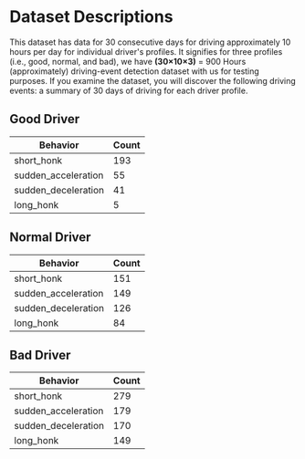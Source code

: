 # Dataset Descriptions
This dataset has data for 30 consecutive days for driving approximately 10 hours per day for individual driver's profiles. It signifies for three profiles (i.e., good, normal, and bad), we have **(30×10×3)**
= 900 Hours (approximately) driving-event detection dataset with us for testing purposes. If you examine the dataset, you will discover the following driving events: a summary of 30 days of driving for each driver profile. 
## Good Driver

| Behavior             | Count |
|----------------------|-------|
| short_honk           | 193   |
| sudden_acceleration  | 55    |
| sudden_deceleration  | 41    |
| long_honk            | 5     |






## Normal Driver
| Behavior             | Count |
|----------------------|-------|
| short_honk           | 151   |
| sudden_acceleration  | 149   |
| sudden_deceleration  | 126   |
| long_honk            | 84    |






## Bad Driver

| Behavior             | Count |
|----------------------|-------|
| short_honk           | 279   |
| sudden_acceleration  | 179   |
| sudden_deceleration  | 170   |
| long_honk            | 149   |


